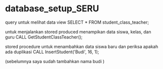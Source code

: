 # database_setup_SERU

query untuk melihat data view
SELECT * FROM student_class_teacher;

untuk menjalankan stored produced menampikan data siswa, kelas, dan guru
CALL GetStudentClassTeacher();

stored procedure untuk menambahkan data siswa baru dan periksa apakah ada duplikasi
CALL InsertStudent('Budi', 16, 1);

(sebelumnya saya sudah tambahkan nama budi )
